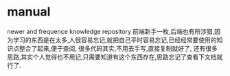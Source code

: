 # manual
newer and frequence knowledge repository
前端新手一枚,后端也有所涉猎,因为学习的东西是在太多,人很容易忘记,就把自己平时容易忘记,已经经常要使用的知识点整合了起来,便于查阅,
很多代码其实,不用去手写,直接复制就好了,
还有很多思路,其实个人觉得也不用记,只需要知道有这个东西存在,思路忘记了查看下文档就行了.
